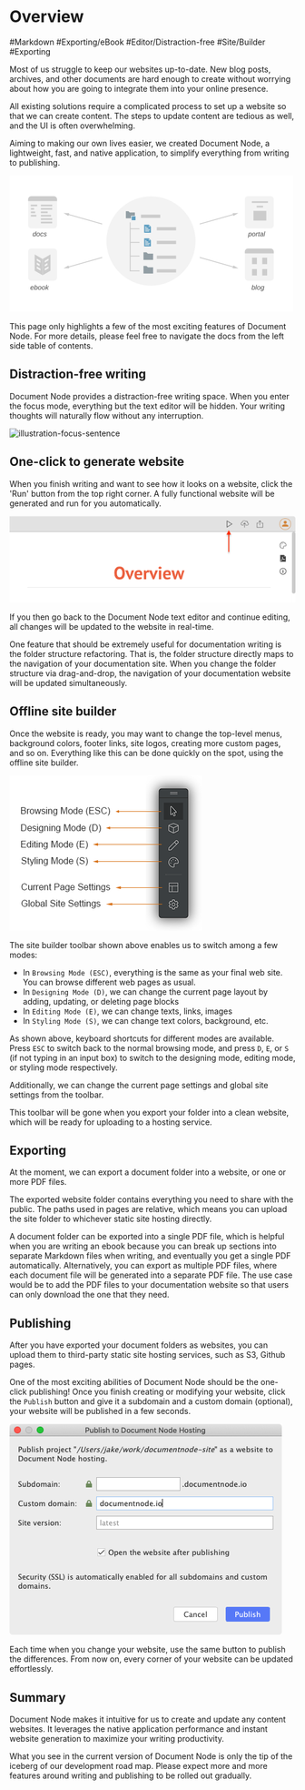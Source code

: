# Overview

#Markdown #Exporting/eBook #Editor/Distraction-free #Site/Builder #Exporting

Most of us struggle to keep our websites up-to-date. New blog posts, archives, and other documents are hard enough to create without worrying about how you are going to integrate them into your online presence.

All existing solutions require a complicated process to set up a website so that we can create content. The steps to update content are tedious as well, and the UI is often overwhelming.

Aiming to making our own lives easier, we created Document Node, a lightweight, fast, and native application, to simplify everything from writing to publishing.

![convert-folder-to-sites-01](Writing/convert-folder-to-sites-01.svg)

This page only highlights a few of the most exciting features of Document Node. For more details, please feel free to navigate the docs from the left side table of contents.

## Distraction-free writing

Document Node provides a distraction-free writing space. When you enter the focus mode, everything but the text editor will be hidden. Your writing thoughts will naturally flow without any interruption.

![illustration-focus-sentence](https://blog.documentnode.io/illustration-focus-sentence.gif)

## One-click to generate website

When you finish writing and want to see how it looks on a website, click the 'Run' button from the top right corner. A fully functional website will be generated and run for you automatically.

![run-as-a-website](run-as-a-website.png)

If you then go back to the Document Node text editor and continue editing, all changes will be updated to the website in real-time.

One feature that should be extremely useful for documentation writing is the folder structure refactoring. That is, the folder structure directly maps to the navigation of your documentation site. When you change the folder structure via drag-and-drop, the navigation of your documentation website will be updated simultaneously.

## Offline site builder

Once the website is ready, you may want to change the top-level menus, background colors, footer links, site logos, creating more custom pages, and so on. Everything like this can be done quickly on the spot, using the offline site builder.

![screen-site-toolbar-desc](screen-site-toolbar-desc.png)

The site builder toolbar shown above enables us to switch among a few modes:

* In `Browsing Mode (ESC)`, everything is the same as your final web site. You can browse different web pages as usual.
* In `Designing Mode (D)`, we can change the current page layout by adding, updating, or deleting page blocks
* In `Editing Mode (E)`, we can change texts, links, images
* In `Styling Mode (S)`, we can change text colors, background, etc.

As shown above, keyboard shortcuts for different modes are available. Press `ESC` to switch back to the normal browsing mode, and press `D`, `E`, or `S` (if not typing in an input box) to switch to the designing mode, editing mode, or styling mode respectively.

Additionally, we can change the current page settings and global site settings from the toolbar.

This toolbar will be gone when you export your folder into a clean website, which will be ready for uploading to a hosting service.

## Exporting

At the moment, we can export a document folder into a website, or one or more PDF files.

The exported website folder contains everything you need to share with the public. The paths used in pages are relative, which means you can upload the site folder to whichever static site hosting directly.

A document folder can be exported into a single PDF file, which is helpful when you are writing an ebook because you can break up sections into separate Markdown files when writing, and eventually you get a single PDF automatically. Alternatively, you can export as multiple PDF files, where each document file will be generated into a separate PDF file. The use case would be to add the PDF files to your documentation website so that users can only download the one that they need.

## Publishing

After you have exported your document folders as websites, you can upload them to third-party static site hosting services, such as S3, Github pages.

One of the most exciting abilities of Document Node should be the one-click publishing! Once you finish creating or modifying your website, click the `Publish` button and give it a subdomain and a custom domain (optional), your website will be published in a few seconds.

![Publish to Document Node Hosting](screen-1.3-publish-dialog.png)

Each time when you change your website, use the same button to publish the differences. From now on, every corner of your website can be updated effortlessly.

## Summary

Document Node makes it intuitive for us to create and update any content websites. It leverages the native application performance and instant website generation to maximize your writing productivity.

What you see in the current version of Document Node is only the tip of the iceberg of our development road map. Please expect more and more features around writing and publishing to be rolled out gradually.
